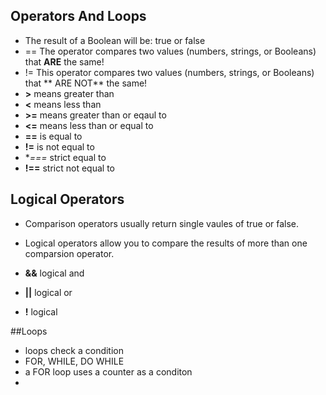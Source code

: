 ## Operators And Loops
- The result of a Boolean will be: true or false
- == The operator compares two values (numbers, strings, or Booleans) that **ARE** the same!
- != This operator compares two values  (numbers, strings, or Booleans) that ** ARE NOT** the same!
- **>** means greater than
- **<** means less than
- **>=** means greater than or eqaul to
- **<=** means less than or equal to
- **==** is equal to
- **!=** is not equal to
- **===* strict equal to
- **!==** strict not equal to

## Logical Operators
- Comparison operators usually return single vaules of true or false.
- Logical operators allow you to compare the results of more than one comparsion operator. 

- **&&** logical and
- **||** logical or
- **!** logical

##Loops 
- loops check a condition
- FOR, WHILE, DO WHILE
- a FOR loop uses a counter as a conditon
- 















